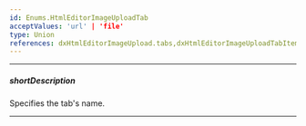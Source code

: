 ```yaml
---
id: Enums.HtmlEditorImageUploadTab
acceptValues: 'url' | 'file'
type: Union
references: dxHtmlEditorImageUpload.tabs,dxHtmlEditorImageUploadTabItem.name
---
```

---
##### shortDescription
Specifies the tab's name.

---
